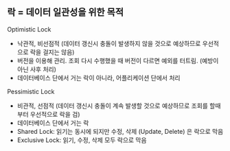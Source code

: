 ## 락 = 데이터 일관성을 위한 목적

Optimistic Lock
- 낙관적, 비선점적 (데이터 갱신시 충돌이 발생하지 않을 것으로 예상하므로 우선적으로 락을 걸지는 않음)
- 버전을 이용해 관리. 조회 다시 수행했을 때 버전이 다르면 예외를 터트림. (예방이 아닌 사후 처리)
- 데이터베이스 단에서 거는 락이 아니라, 어플리케이션 단에서 처리

Pessimistic Lock
- 비관적, 선점적 (데이터 갱신시 충돌이 계속 발생할 것으로 예상하므로 조회를 할때부터 우선적으로 락을 검)
- 데이터베이스 단에서 거는 락
- Shared Lock: 읽기는 동시에 되지만 수정, 삭제 (Update, Delete) 은 락으로 막음
- Exclusive Lock: 읽기, 수정, 삭제 모두 락으로 막음

